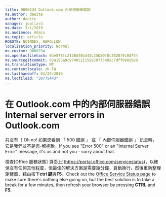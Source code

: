 ```yaml
---
title: 9000234 Outlook.com 內部伺服器錯誤
ms.author: daeite
author: daeite
manager: joallard
ms.date: 3/1/2019
ms.audience: Admin
ms.topic: article
ROBOTS: NOINDEX, NOFOLLOW
localization_priority: Normal
ms.custom: 9000234
ms.openlocfilehash: 0de578fc2138d40bd43c35b50f8c3628f9c0d744
ms.sourcegitcommit: 03a156a9c9740521155a30775492c7dff0982588
ms.translationtype: MT
ms.contentlocale: zh-TW
ms.lasthandoff: 03/22/2019
ms.locfileid: "30775443"
---
```

# <a name="internal-server-errors-in-outlookcom"></a><span data-ttu-id="2ed2a-102">在 Outlook.com 中的內部伺服器錯誤</span><span class="sxs-lookup"><span data-stu-id="2ed2a-102">Internal server errors in Outlook.com</span></span>

<span data-ttu-id="2ed2a-103">共沒有 ！</span><span class="sxs-lookup"><span data-stu-id="2ed2a-103">Oh no!</span></span> <span data-ttu-id="2ed2a-104">如果您看到 「 500 錯誤 」 或 「 內部伺服器錯誤 」 訊息時，它是我們並不是您-解抱歉。</span><span class="sxs-lookup"><span data-stu-id="2ed2a-104">If you see "Error 500" or an "Internal Server Error" message, it's us and not you - sorry about that.</span></span>

<span data-ttu-id="2ed2a-105">檢查[Office 服務狀態] 頁面上](https://portal.office.com/servicestatus)，以確保沒有任何其他程度，但最佳的解決方案是需要幾分鐘，自動換行，然後重新整理瀏覽器，藉由按下**ctrl 鍵**與**F5**。</span><span class="sxs-lookup"><span data-stu-id="2ed2a-105">Check out the [Office Service Status page](https://portal.office.com/servicestatus) to make sure there's nothing else going on, but the best solution is to take a break for a few minutes, then refresh your browser by pressing **CTRL** and **F5**.</span></span>